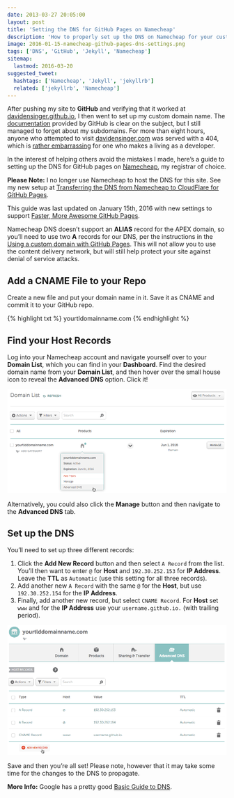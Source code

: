 ```yaml
---
date: 2013-03-27 20:05:00
layout: post
title: 'Setting the DNS for GitHub Pages on Namecheap'
description: 'How to properly set up the DNS on Namecheap for your custom domain with GitHub Pages.'
image: 2016-01-15-namecheap-github-pages-dns-settings.png
tags: ['DNS', 'GitHub', 'Jekyll', 'Namecheap']
sitemap:
  lastmod: 2016-03-20
suggested_tweet:
  hashtags: ['Namecheap', 'Jekyll', 'jekyllrb']
  related: ['jekyllrb', 'Namecheap']
---
```


After pushing my site to **GitHub** and verifying that it worked at [davidensinger.github.io](http://davidensinger.github.io/), I then went to set up my custom domain name. The [documentation](https://help.github.com/articles/setting-up-a-custom-domain-with-pages) provided by GitHub is clear on the subject, but I still managed to forget about my subdomains. For more than eight hours, anyone who attempted to visit [davidensinger.com](http://davidensinger.com/) was served with a 404, which is [rather embarrassing](https://twitter.com/DavidEnsinger/status/316642135216619522) for one who makes a living as a developer.

In the interest of helping others avoid the mistakes I made, here’s a guide to setting up the DNS for GitHub pages on [Namecheap](http://www.namecheap.com/?aff=32887), my registrar of choice.

<div class="yellow-box">
  <p><strong>Please Note:</strong> I no longer use Namecheap to host the DNS for this site. See my new setup at <a href="http://davidensinger.com/2014/04/transferring-the-dns-from-namecheap-to-cloudflare-for-github-pages/">Transferring the DNS from Namecheap to CloudFlare for GitHub Pages</a>.</p>
  <p>This guide was last updated on January 15th, 2016 with new settings to support <a href="https://github.com/blog/1715-faster-more-awesome-github-pages">Faster, More Awesome GitHub Pages</a>.</p>
  <p>Namecheap DNS doesn’t support an <strong>ALIAS</strong> record for the APEX domain, so you’ll need to use two <strong>A</strong> records for our DNS, per the instructions in the <a href="https://help.github.com/articles/using-a-custom-domain-with-github-pages/">Using a custom domain with GitHub Pages</a>. This will not allow you to use the content delivery network, but will still help protect your site against denial of service attacks.</p>
</div>

## Add a CNAME File to your Repo

Create a new file and put your domain name in it. Save it as CNAME and commit it to your GitHub repo.

{% highlight txt %}
yourtldomainname.com
{% endhighlight %}

## Find your Host Records
Log into your Namecheap account and navigate yourself over to your **Domain List**, which you can find in your **Dashboard**. Find the desired domain name from your **Domain List**, and then hover over the small house icon to reveal the **Advanced DNS** option. Click it!

<img src="/img/srcset/2016-01-15-namecheap-domain-list-advanced-dns.png" alt="Namecheap Advanced DNS" class="media-center media-border media-full srcset-full" />

Alternatively, you could also click the **Manage** button and then navigate to the **Advanced DNS** tab.

## Set up the DNS
You’ll need to set up three different records:

1. Click the **Add New Record** button and then select `A Record` from the list. You’ll then want to enter `@` for **Host** and `192.30.252.153` for **IP Address**. Leave the **TTL** as `Automatic` (use this setting for all three records).
2. Add another new `A Record` with the same `@` for the **Host**, but use `192.30.252.154` for the **IP Address**.
3. Finally, add another new record, but select `CNAME Record`. For **Host** set `www` and for the **IP Address** use your `username.github.io.` (with trailing period).

<img src="/img/srcset/2016-01-15-namecheap-github-pages-dns-settings.png" alt="GitHub Pages DNS settings at Namecheap" class="media-center media-border media-full srcset-full" />

Save and then you’re all set! Please note, however that it may take some time for the changes to the DNS to propagate.

<div class="gray-box">
  <p><strong>More Info:</strong> Google has a pretty good <a href="http://support.google.com/a/bin/answer.py?hl=en&answer=48090">Basic Guide to DNS</a>.</p>
</div>
